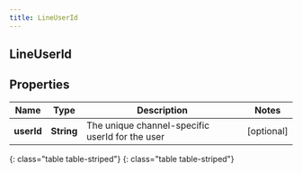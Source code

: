 ```yaml
---
title: LineUserId
---
```

## LineUserId


## Properties

| Name | Type | Description | Notes |
| ------------ | ------------- | ------------- | ------------- |
| **userId** | **String** | The unique channel-specific userId for the user |  [optional] |
{: class="table table-striped"}
{: class="table table-striped"}


